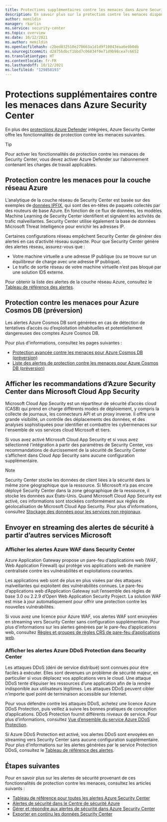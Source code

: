 ```yaml
---
title: Protections supplémentaires contre les menaces dans Azure Security Center
description: En savoir plus sur la protection contre les menaces disponible dans Azure Security Center au-delà d’Azure Defender
author: memildin
manager: rkarlin
ms.service: security-center
ms.topic: overview
ms.date: 10/12/2021
ms.author: memildin
ms.openlocfilehash: c2bed032510e278663a1d1d9f10043eaa6e9b0db
ms.sourcegitcommit: d2875bdbcf1bbd7c06834f0e71d9b98cea7c6652
ms.translationtype: HT
ms.contentlocale: fr-FR
ms.lasthandoff: 10/12/2021
ms.locfileid: "129858193"
---
```

# <a name="additional-threat-protections-in-azure-security-center"></a>Protections supplémentaires contre les menaces dans Azure Security Center
En plus des [protections Azure Defender](azure-defender.md) intégrées, Azure Security Center offre les fonctionnalités de protection contre les menaces suivantes.

> [!TIP]
> Pour activer les fonctionnalités de protection contre les menaces de Security Center, vous devez activer Azure Defender sur l’abonnement contenant les charges de travail applicables.

## <a name="threat-protection-for-azure-network-layer"></a>Protection contre les menaces pour la couche réseau Azure <a name="network-layer"></a>
L’analytique de la couche réseau de Security Center est basée sur des exemples de [données IPFIX](https://en.wikipedia.org/wiki/IP_Flow_Information_Export), qui sont des en-têtes de paquets collectés par des routeurs de base Azure. En fonction de ce flux de données, les modèles Machine Learning de Security Center identifient et signalent les activités de trafic malveillantes. Security Center utilise également la base de données Microsoft Threat Intelligence pour enrichir les adresses IP.

Certaines configurations réseau empêchent Security Center de générer des alertes en cas d’activité réseau suspecte. Pour que Security Center génère des alertes réseau, assurez-vous que :
- Votre machine virtuelle a une adresse IP publique (ou se trouve sur un équilibreur de charge avec une adresse IP publique).
- Le trafic de sortie réseau de votre machine virtuelle n’est pas bloqué par une solution IDS externe.

Pour obtenir la liste des alertes de la couche réseau Azure, consultez le [Tableau de référence des alertes](alerts-reference.md#alerts-azurenetlayer).


## <a name="threat-protection-for-azure-cosmos-db-preview"></a>Protection contre les menaces pour Azure Cosmos DB (préversion)<a name="cosmos-db"></a>

Les alertes Azure Cosmos DB sont générées en cas de détection de tentatives d’accès ou d’exploitation inhabituelles et potentiellement dangereuses des comptes Azure Cosmos DB.

Pour plus d'informations, consultez les pages suivantes :

* [Protection avancée contre les menaces pour Azure Cosmos DB (préversion)](../cosmos-db/cosmos-db-advanced-threat-protection.md)
* [Liste des alertes de protection contre les menaces pour Azure Cosmos DB (préversion)](alerts-reference.md#alerts-azurecosmos)

## <a name="display-azure-security-center-recommendations-in-microsoft-cloud-app-security"></a>Afficher les recommandations d’Azure Security Center dans Microsoft Cloud App Security <a name="azure-mcas"></a>

Microsoft Cloud App Security est un répartiteur de sécurité d’accès cloud (CASB) qui prend en charge différents modes de déploiement, y compris la collecte de journaux, les connecteurs API et un proxy inverse. Il offre une grande visibilité, un contrôle des déplacements des données, et des analyses sophistiquées pour identifier et combattre les cybermenaces sur l'ensemble de vos services cloud Microsoft et tiers.

Si vous avez activé Microsoft Cloud App Security et si vous avez sélectionné l’intégration à partir des paramètres de Security Center, vos recommandations de durcissement de la sécurité de Security Center s’affichent dans Cloud App Security sans aucune configuration supplémentaire.

> [!NOTE]
> Security Center stocke les données de client liées à la sécurité dans la même zone géographique que la ressource. Si Microsoft n’a pas encore déployé Security Center dans la zone géographique de la ressource, il stocke les données aux États-Unis. Quand Microsoft Cloud App Security est activé, ces informations sont stockées conformément aux règles de géolocalisation de Microsoft Cloud App Security. Pour plus d’informations, consultez [Stockage des données pour les services non régionaux](https://azuredatacentermap.azurewebsites.net/).


## <a name="stream-security-alerts-from-other-microsoft-services"></a>Envoyer en streaming des alertes de sécurité à partir d’autres services Microsoft <a name="alerts-other"></a>

### <a name="display-azure-waf-alerts-in-security-center"></a>Afficher les alertes Azure WAF dans Security Center <a name="azure-waf"></a>

Azure Application Gateway propose un pare-feu d’applications web (WAF, Web Application Firewall) qui protège vos applications web de manière centralisée contre les vulnérabilités et exploitations courantes.

Les applications web sont de plus en plus visées par des attaques malveillantes qui exploitent des vulnérabilités connues. Le pare-feu d’applications web d’Application Gateway suit l’ensemble des règles de base 3.0 ou 2.2.9 d’Open Web Application Security Project. La solution WAF est mise à jour automatiquement pour offrir une protection contre les nouvelles vulnérabilités. 

Si vous avez une licence pour Azure WAF, vos alertes WAF sont envoyées en streaming vers Security Center sans configuration supplémentaire. Pour plus d’informations sur les alertes générées par le pare-feu d’applications web, consultez [Règles et groupes de règles CRS de pare-feu d’applications web](../web-application-firewall/ag/application-gateway-crs-rulegroups-rules.md?tabs=owasp31#crs911-31).


### <a name="display-azure-ddos-protection-alerts-in-security-center"></a>Afficher les alertes Azure DDoS Protection dans Security Center <a name="azure-ddos"></a>

Les attaques DDoS (déni de service distribué) sont connues pour être faciles à exécuter. Elles sont devenues un problème de sécurité majeur, en particulier si vous déplacez vos applications vers le cloud. Une attaque DDoS tente d’épuiser les ressources d’une application afin de la rendre indisponible aux utilisateurs légitimes. Les attaques DDoS peuvent cibler n’importe quel point de terminaison accessible sur Internet.

Pour vous défendre contre les attaques DDoS, achetez une licence Azure DDoS Protection, puis veillez à suivre les bonnes pratiques de conception d’applications. DDoS Protection fournit différents niveaux de service. Pour plus d’informations, consultez [Vue d’ensemble du service Azure DDoS Protection](../ddos-protection/ddos-protection-overview.md).

Si Azure DDoS Protection est activé, vos alertes DDoS sont envoyées en streaming vers Security Center sans aucune configuration supplémentaire. Pour plus d’informations sur les alertes générées par le service Protection DDoS, consultez le [Tableau de référence des alertes](alerts-reference.md#alerts-azureddos).


## <a name="next-steps"></a>Étapes suivantes
Pour en savoir plus sur les alertes de sécurité provenant de ces fonctionnalités de protection contre les menaces, consultez les articles suivants :

* [Tableau de référence pour toutes les alertes Azure Security Center](alerts-reference.md)
* [Alertes de sécurité dans le Centre de sécurité Azure](security-center-alerts-overview.md)
* [Gérer et répondre aux alertes de sécurité dans Azure Security Center](security-center-managing-and-responding-alerts.md)
* [Exporter en continu les données Security Center](continuous-export.md)
